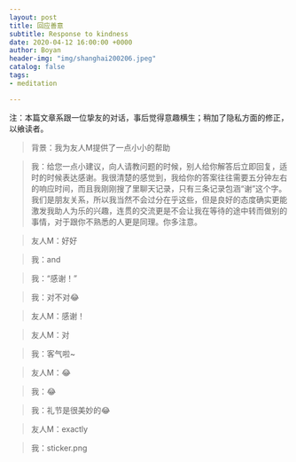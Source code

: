 ```yaml
---
layout: post
title: 回应善意
subtitle: Response to kindness
date: 2020-04-12 16:00:00 +0000
author: Boyan
header-img: "img/shanghai200206.jpeg"
catalog: false
tags:
- meditation

---
```


注：本篇文章系跟一位挚友的对话，事后觉得意趣横生；稍加了隐私方面的修正，以飨读者。

> 背景：我为友人M提供了一点小小的帮助

> 我：给您一点小建议，向人请教问题的时候，别人给你解答后立即回复，适时的时候表达感谢。我很清楚的感觉到，我给你的答案往往需要五分钟左右的响应时间，而且我刚刚搜了里聊天记录，只有三条记录包涵“谢”这个字。我们是朋友关系，所以我当然不会过分在乎这些，但是良好的态度确实更能激发我助人为乐的兴趣，连贯的交流更是不会让我在等待的途中转而做别的事情，对于跟你不熟悉的人更是同理。你多注意。

> 友人M：好好

> 我：and

> 我：“感谢！”

> 我：对不对😂

> 友人M：感谢！

> 友人M：对

> 我：客气啦~

> 友人M：😂

> 我：😂

> 我：礼节是很美妙的😂

> 友人M：exactly

> 我：sticker.png